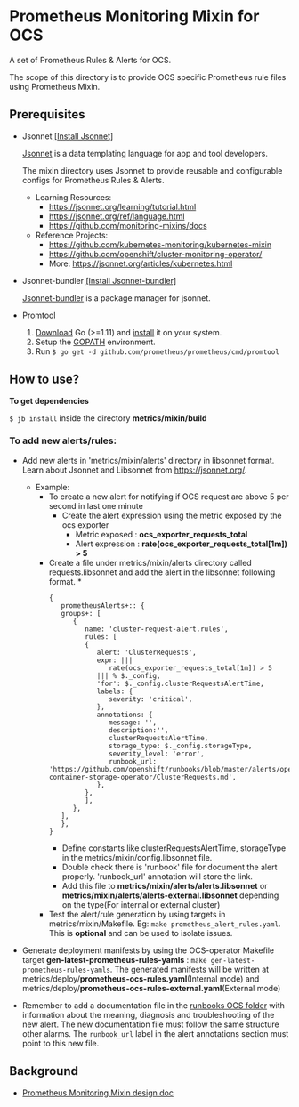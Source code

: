 # Prometheus Monitoring Mixin for OCS

A set of Prometheus Rules & Alerts for OCS.

The scope of this directory is to provide OCS specific Prometheus rule files using Prometheus Mixin.

## Prerequisites
* Jsonnet [[Install Jsonnet]](https://github.com/google/jsonnet#building-jsonnet)

   [Jsonnet](https://jsonnet.org/learning/getting_started.html) is a data templating language for app and tool developers.

   The mixin directory uses Jsonnet to provide reusable and configurable configs for Prometheus Rules & Alerts.

   * Learning Resources:
      * https://jsonnet.org/learning/tutorial.html
      * https://jsonnet.org/ref/language.html
      * https://github.com/monitoring-mixins/docs
   * Reference Projects:
      * https://github.com/kubernetes-monitoring/kubernetes-mixin
      * https://github.com/openshift/cluster-monitoring-operator/
      * More: https://jsonnet.org/articles/kubernetes.html
* Jsonnet-bundler [[Install Jsonnet-bundler]](https://github.com/jsonnet-bundler/jsonnet-bundler#install)

   [Jsonnet-bundler](https://github.com/jsonnet-bundler/jsonnet-bundler) is a package manager for jsonnet.
* Promtool
  1. [Download](https://golang.org/dl/) Go (>=1.11) and [install](https://golang.org/doc/install) it on your system.
  2. Setup the [GOPATH](http://www.g33knotes.org/2014/07/60-second-count-down-to-go.html) environment.
  3. Run `$ go get -d github.com/prometheus/prometheus/cmd/promtool`


## How to use?

**To get dependencies**

`$ jb install` inside the directory **metrics/mixin/build**

### To add new alerts/rules:

* Add new alerts in 'metrics/mixin/alerts' directory in libsonnet format. Learn about Jsonnet and Libsonnet from https://jsonnet.org/.
  * Example:
    * To create a new alert for notifying if OCS request are above 5 per second in last one minute
      * Create the alert expression using the metric exposed by the ocs exporter
        * Metric exposed : **ocs_exporter_requests_total**
        * Alert expression : **rate(ocs_exporter_requests_total[1m]) > 5**
    * Create a file under metrics/mixin/alerts directory called requests.libsonnet and add the alert in the libsonnet following format.
      *
      ```
      {
         prometheusAlerts+:: {
         groups+: [
            {
               name: 'cluster-request-alert.rules',
               rules: [
               {
                  alert: 'ClusterRequests',
                  expr: |||
                     rate(ocs_exporter_requests_total[1m]) > 5
                  ||| % $._config,
                  'for': $._config.clusterRequestsAlertTime,
                  labels: {
                     severity: 'critical',
                  },
                  annotations: {
                     message: '',
                     description:'',
                     clusterRequestsAlertTime,
                     storage_type: $._config.storageType,
                     severity_level: 'error',
                     runbook_url: 'https://github.com/openshift/runbooks/blob/master/alerts/openshift-container-storage-operator/ClusterRequests.md',
                  },
               },
               ],
            },
         ],
         },
      }

      ```
      * Define constants like clusterRequestsAlertTime, storageType in the metrics/mixin/config.libsonnet file.
      * Double check there is 'runbook' file for document the alert properly. 'runbook_url' annotation will store the link.
      * Add this file to **metrics/mixin/alerts/alerts.libsonnet** or **metrics/mixin/alerts/alerts-external.libsonnet** depending on the type(For internal or external cluster)
    * Test the alert/rule generation by using targets in metrics/mixin/Makefile. Eg:  `make prometheus_alert_rules.yaml`. This is **optional** and can be used to isolate issues.

* Generate deployment manifests by using the OCS-operator Makefile target **gen-latest-prometheus-rules-yamls** : ` make gen-latest-prometheus-rules-yamls `. The generated manifests will be written at metrics/deploy/**prometheus-ocs-rules.yaml**(Internal mode) and metrics/deploy/**prometheus-ocs-rules-external.yaml**(External mode)

* Remember to add a documentation file in the [runbooks OCS folder](https://github.com/openshift/runbooks/tree/master/alerts/openshift-container-storage-operator) with information about the meaning, diagnosis and troubleshooting of the new alert. The new documentation file must follow the same structure other alarms.
The `runbook_url` label in the alert annotations section must point to this new file.

## Background
* [Prometheus Monitoring Mixin design doc](https://docs.google.com/document/d/1A9xvzwqnFVSOZ5fD3blKODXfsat5fg6ZhnKu9LK3lB4/edit#)
